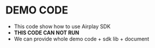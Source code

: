 # DEMO CODE  
* This code show how to use Airplay SDK                  
* **THIS CODE CAN NOT RUN**       
* We can provide whole demo code + sdk lib + document                  
  

